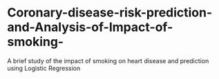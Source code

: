 # Coronary-disease-risk-prediction-and-Analysis-of-Impact-of-smoking-
A brief study of the impact of smoking on heart disease and prediction using Logistic Regression
